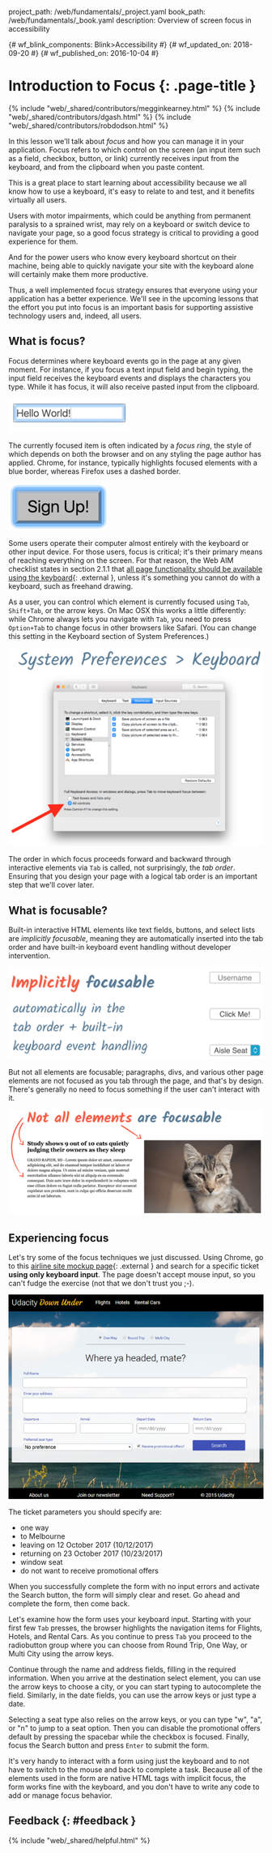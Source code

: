 project_path: /web/fundamentals/_project.yaml
book_path: /web/fundamentals/_book.yaml
description: Overview of screen focus in accessibility


{# wf_blink_components: Blink>Accessibility #}
{# wf_updated_on: 2018-09-20 #}
{# wf_published_on: 2016-10-04 #}

# Introduction to Focus {: .page-title }

{% include "web/_shared/contributors/megginkearney.html" %}
{% include "web/_shared/contributors/dgash.html" %}
{% include "web/_shared/contributors/robdodson.html" %}



In this lesson we'll talk about *focus* and how you can manage it in your
application. Focus refers to which control on the screen (an input item such as
a field, checkbox, button, or link) currently receives input from the keyboard,
and from the clipboard when you paste content.

This is a great place to start learning about accessibility because we all know
how to use a keyboard, it's easy to relate to and test, and it benefits
virtually all users.

Users with motor impairments, which could be anything from permanent paralysis
to a sprained wrist, may rely on a keyboard or switch device to navigate your
page, so a good focus strategy is critical to providing a good experience for
them.

And for the power users who know every keyboard shortcut on their machine, being
able to quickly navigate your site with the keyboard alone will certainly make
them more productive.

Thus, a well implemented focus strategy ensures that everyone using your
application has a better experience. We'll see in the upcoming lessons that the
effort you put into focus is an important basis for supporting assistive
technology users and, indeed, all users.

## What is focus?

Focus determines where keyboard events go in the page at any given moment. For
instance, if you focus a text input field and begin typing, the input field
receives the keyboard events and displays the characters you type. While it has
focus, it will also receive pasted input from the clipboard.

![keyboard focus in a text field](imgs/keyboard-focus.png)

The currently focused item is often indicated by a *focus ring*, the style of
which depends on both the browser and on any styling the page author has
applied. Chrome, for instance, typically highlights focused elements with a blue
border, whereas Firefox uses a dashed border.

![sign up button](imgs/sign-up.png)

Some users operate their computer almost entirely with the keyboard or other
input device. For those users, focus is critical; it's their primary means of
reaching everything on the screen. For that reason, the Web AIM checklist states
in section 2.1.1 that [all page functionality should be available using the
keyboard](http://webaim.org/standards/wcag/checklist#sc2.1.1){: .external },
unless it's something you cannot do with a keyboard, such as freehand drawing.

As a user, you can control which element is currently focused using `Tab`,
`Shift+Tab`, or the arrow keys. On Mac OSX this works a little differently:
while Chrome always lets you navigate with `Tab`, you need to press `Option+Tab`
to change focus in other browsers like Safari. (You can change this setting in
the Keyboard section of System Preferences.)

![keyboard preferences dialog](imgs/system-prefs2.png)

The order in which focus proceeds forward and backward through interactive
elements via `Tab` is called, not surprisingly, the *tab order*. Ensuring that
you design your page with a logical tab order is an important step that we'll
cover later.

## What is focusable?

Built-in interactive HTML elements like text fields, buttons, and select lists
are *implicitly focusable*, meaning they are automatically inserted into the tab
order and have built-in keyboard event handling without developer intervention.

![implicitly focusable fields](imgs/implicitly-focused.png)

But not all elements are focusable; paragraphs, divs, and various other page
elements are not focused as you tab through the page, and that's by design.
There's generally no need to focus something if the user can't interact with it.

![not all elements are focusable](imgs/not-all-elements.png)

## Experiencing focus

Let's try some of the focus techniques we just discussed. Using Chrome, go to
this [airline site mockup
page](http://udacity.github.io/ud891/lesson2-focus/01-basic-form/){: .external }
and search for a specific ticket **using only keyboard input**. The page doesn't
accept mouse input, so you can't fudge the exercise (not that we don't trust you
;-).

![airline site mockup](imgs/airlinesite2.png)

The ticket parameters you should specify are:

 - one way
 - to Melbourne
 - leaving on 12 October 2017 (10/12/2017)
 - returning on 23 October 2017 (10/23/2017)
 - window seat
 - do not want to receive promotional offers

When you successfully complete the form with no input errors and activate the
Search button, the form will simply clear and reset. Go ahead and complete the
form, then come back.

Let's examine how the form uses your keyboard input. Starting with your first
few `Tab` presses, the browser highlights the navigation items for Flights,
Hotels, and Rental Cars. As you continue to press `Tab` you proceed to the
radiobutton group where you can choose from Round Trip, One Way, or Multi City
using the arrow keys.

Continue through the name and address fields, filling in the required
information. When you arrive at the destination select element, you can use the
arrow keys to choose a city, or you can start typing to autocomplete the field.
Similarly, in the date fields, you can use the arrow keys or just type a date.

Selecting a seat type also relies on the arrow keys, or you can type "w", "a",
or "n" to jump to a seat option. Then you can disable the promotional offers
default by pressing the spacebar while the checkbox is focused. Finally, focus
the Search button and press `Enter` to submit the form.

It's very handy to interact with a form using just the keyboard and to not have
to switch to the mouse and back to complete a task. Because all of the elements
used in the form are native HTML tags with implicit focus, the form works fine
with the keyboard, and you don't have to write any code to add or manage focus
behavior.

## Feedback {: #feedback }

{% include "web/_shared/helpful.html" %}
